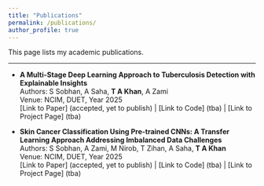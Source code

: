 ```yaml
---
title: "Publications"
permalink: /publications/
author_profile: true
---
```

This page lists my academic publications.

---

-   **A Multi-Stage Deep Learning Approach to
Tuberculosis Detection with Explainable Insights**
    <br>Authors: S Sobhan, A Saha, **T A Khan**, A Zami
    <br>Venue: NCIM, DUET, Year 2025
    <br>[Link to Paper] (accepted, yet to publish) | [Link to Code] (tba) | [Link to Project Page] (tba)

-   **Skin Cancer Classification Using Pre-trained CNNs:
A Transfer Learning Approach Addressing
Imbalanced Data Challenges**
    <br>Authors: S Sobhan, A Zami, M Nirob, T Zihan, A Saha, **T A Khan**
    <br>Venue: NCIM, DUET, Year 2025
    <br>[Link to Paper] (accepted, yet to publish) | [Link to Code] (tba) | [Link to Project Page] (tba)

<!-- Add more publications below following the same format 

-   **[Yet Another Publication Title]**
    <br>Authors: Your Name
    <br>Venue, Year
    <br>[Link to Paper](https://example.com/link-to-another-paper) -->
